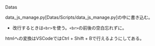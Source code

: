 Datas

data_js_manage.py[Datas/Scripts/data_js_manage.py]の中に書き込む。
- 改行するときは```<br>```を使う。```<br>```の前後の空白忘れずに。

htmlへの変換はVSCodeではCtrl + Shift + Bで行えるようにしてある。
